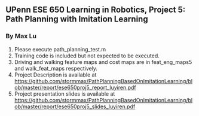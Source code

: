 ## UPenn ESE 650 Learning in Robotics, Project 5: Path Planning with Imitation Learning

### By Max Lu

1. Please execute path_planning_test.m
2. Training code is included but not expected to be executed.
3. Driving and walking feature maps and cost maps are in feat_eng_maps5 and walk_feat_maps respectively.
4. Project Description is available at <https://github.com/stormmax/PathPlanningBasedOnImitationLearning/blob/master/report/ese650proj5_report_luyiren.pdf>
5. Project presentation slides is available at <https://github.com/stormmax/PathPlanningBasedOnImitationLearning/blob/master/report/ese650proj5_slides_luyiren.pdf>

